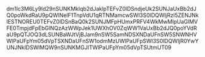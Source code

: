 dm1lc3M6Ly9ld29nSUNKMklqb2dJaklpTEFvZ0lDSndjeUk2SUNJaUxBb2dJQ0poWkdRaU9pQWlNelF1TnpVdU1qRTNMamcwSWl3S0lDQWljRzl5ZENJNklESTNOREU0TEFvZ0lDSnBaQ0k2SUNJMFpHUmxPRFV4WkMwMlpUaGlMVFE0TmpjdFpEbGlNQzAzWWpJek1UWXhOV0ZqWW1VaUxBb2dJQ0poYVdRaU9pQTJOQ3dLSUNBaWJtVjBJam9nSW5SamNDSXNDaUFnSW5SNWNHVWlPaUFpYm05dVpTSXNDaUFnSW1odmMzUWlPaUFpSWl3S0lDQWljR0YwYUNJNklDSWlMQW9nSUNKMGJITWlPaUFpYm05dVpTSUtmUT09